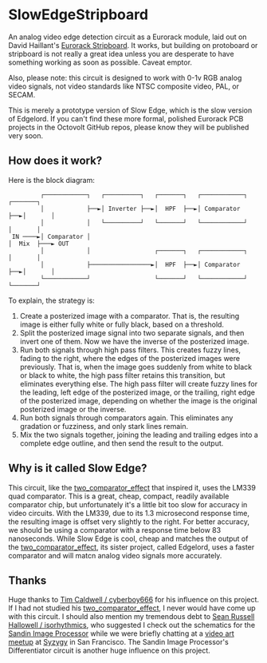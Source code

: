SlowEdgeStripboard
===

An analog video edge detection circuit as a Eurorack module, laid out on David Haillant's [Eurorack Stripboard](https://www.davidhaillant.com/eurorack-stripboard-1-3/). It works, but building on protoboard or stripboard is not really a great idea unless you are desperate to have something working as soon as possible. Caveat emptor.

Also, please note: this circuit is designed to work with 0-1v RGB analog video signals, not video standards like NTSC composite video, PAL, or SECAM.

This is merely a prototype version of Slow Edge, which is the slow version of Edgelord. If you can't find these more formal, polished Eurorack PCB projects in the Octovolt GitHub repos, please know they will be published very soon.

How does it work?
---

Here is the block diagram:

```
         ┌────────────┐   ┌──────────┐   ┌───────┐   ┌────────────┐   ┌───────┐
         │            ├──►│ Inverter ├──►│  HPF  ├──►│ Comparator ├──►│       │
         │            │   └──────────┘   └───────┘   └────────────┘   │       │
 IN ────►│ Comparator │                                               │  Mix  ├───► OUT
         │            │                  ┌───────┐   ┌────────────┐   │       │
         │            ├─────────────────►│  HPF  ├──►│ Comparator ├──►│       │
         └────────────┘                  └───────┘   └────────────┘   └───────┘
```

To explain, the strategy is: 

1. Create a posterized image with a comparator. That is, the resulting image is either fully white or fully black, based on a threshold.
2. Split the posterized image signal into two separate signals, and then invert one of them. Now we have the inverse of the posterized image.
3. Run both signals through high pass filters. This creates fuzzy lines, fading to the right, where the edges of the posterized images were previously. That is, when the image goes suddenly from white to black or black to white, the high pass filter retains this transition, but eliminates everything else. The high pass filter will create fuzzy lines for the leading, left edge of the posterized image, or the trailing, right edge of the posterized image, depending on whether the image is the original posterized image or the inverse.
4. Run both signals through comparators again. This eliminates any gradation or fuzziness, and only stark lines remain.
5. Mix the two signals together, joining the leading and trailing edges into a complete edge outline, and then send the result to the output.

Why is it called Slow Edge?
---

This circuit, like the [two_comparator_effect]() that inspired it, uses the LM339 quad comparator. This is a great, cheap, compact, readily available comparator chip, but unfortunately it's a little bit too slow for accuracy in video circuits. With the LM339, due to its 1.3 microsecond response time, the resulting image is offset very slightly to the right. For better accuracy, we should be using a comparator with a response time below 83 nanoseconds. While Slow Edge is cool, cheap and matches the output of the [two_comparator_effect](https://github.com/cyberboy666/two_comparator_effect), its sister project, called Edgelord, uses a faster comparator and will matcn analog video signals more accurately.

Thanks
---

Huge thanks to [Tim Caldwell / cyberboy666](https://github.com/cyberboy666) for his influence on this project. If I had not studied his [two_comparator_effect](https://github.com/cyberboy666/two_comparator_effect), I never would have come up with this circuit. I should also mention my tremendous debt to [Sean Russell Hallowell / isorhythmics](https://www.instagram.com/isorhythmics/), who suggested I check out the schematics for the [Sandin Image Processor](https://s3.eu-central-1.wasabisys.com/scanlines-other/DIY%20Resources/Sandin%20IP/Sandin_IP.pdf) while we were briefly chatting at a [video art meetup](https://www.syzygysf.com/event-details/phase-shift-video-artist-meetup-presented-by-av-club) at [Syzygy](https://www.syzygysf.com/) in San Francisco. The Sandin Image Processor's Differentiator circuit is another huge influence on this project.
